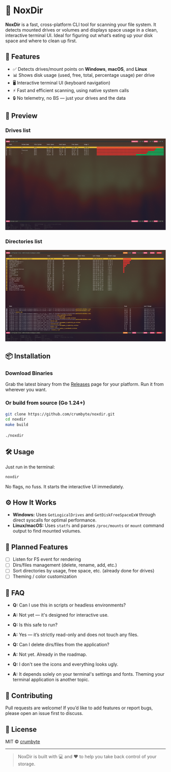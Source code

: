 # 🧹 NoxDir

**NoxDir** is a fast, cross-platform CLI tool for scanning your file system.
It detects mounted drives or volumes and displays space usage in a clean,
interactive terminal UI. Ideal for figuring out what’s eating up your disk space
and where to clean up first.

## 🚀 Features

- ✅ Detects drives/mount points on **Windows**, **macOS**, and **Linux**
- 📊 Shows disk usage (used, free, total, percentage usage) per drive
- 🖥️ Interactive terminal UI (keyboard navigation)
- ⚡ Fast and efficient scanning, using native system calls
- 🔒 No telemetry, no BS — just your drives and the data

## 📸 Preview

### Drives list

![The San Juan Mountains are beautiful!](/img/drives.png "drives list")

### Directories list

![The San Juan Mountains are beautiful!](/img/dirs.png "directories list")

## 📦 Installation

### Download Binaries

Grab the latest binary from the [Releases](https://github.com/crumbyte/noxdir/releases) page for your
platform. Run it from wherever you want.

### Or build from source (Go 1.24+)

```bash
git clone https://github.com/crumbyte/noxdir.git
cd noxdir
make build

./noxdir
```

## 🛠 Usage

Just run in the terminal:

```bash
noxdir
```

No flags, no fuss. It starts the interactive UI immediately.

## ⚙️ How It Works

- **Windows:** Uses `GetLogicalDrives` and `GetDiskFreeSpaceExW` through direct
  syscalls for optimal performance.
- **Linux/macOS:** Uses `statfs` and parses `/proc/mounts` or `mount` command
  output to find mounted volumes.

## 🧩 Planned Features

- [ ] Listen for FS event for rendering
- [ ] Dirs/files management (delete, rename, add, etc.)
- [ ] Sort directories by usage, free space, etc. (already done for
  drives)
- [ ] Theming / color customization

## 🙋 FAQ

- **Q:** Can I use this in scripts or headless environments?
- **A:** Not yet — it's designed for interactive use.


- **Q:** Is this safe to run?
- **A:** Yes — it’s strictly read-only and does not touch any files.


- **Q:** Can I delete dirs/files from the application?
- **A:** Not yet. Already in the roadmap.

- **Q:** I don't see the icons and everything looks ugly.
- **A:** It depends solely on your terminal's settings and fonts. Theming your
terminal application is another topic.

## 🧪 Contributing

Pull requests are welcome! If you’d like to add features or report bugs, please
open an issue first to discuss.

## 📝 License

MIT © [crumbyte](https://github.com/crumbyte)

---

> NoxDir is built with 💻 and ❤️ to help you take back control of your
> storage.
